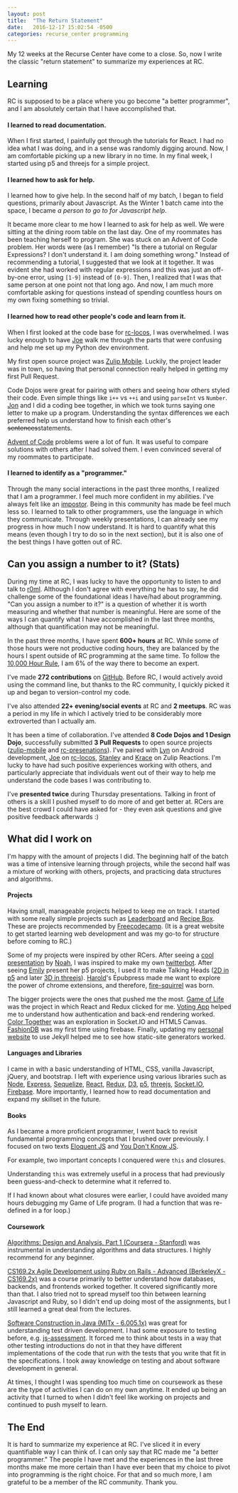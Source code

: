 ```yaml
---
layout: post
title:  "The Return Statement"
date:   2016-12-17 15:02:54 -0500
categories: recurse_center programming
---
```

My 12 weeks at the Recurse Center have come to a close. So, now I write the classic "return statement" to summarize my experiences at RC.

## Learning

RC is supposed to be a place where you go become "a better programmer", and I am absolutely certain that I have accomplished that.

#### I learned to read documentation.

When I first started, I painfully got through the tutorials for React. I had no idea what I was doing, and in a sense was randomly digging around. Now, I am comfortable picking up a new library in no time. In my final week, I started using p5 and threejs for a simple project.

#### I learned how to ask for help.

I learned how to give help. In the second half of my batch, I began to field questions, primarily about Javascript. As the Winter 1 batch came into the space, I became _a person to go to for Javascript help_.

It became more clear to me how I learned to ask for help as well. We were sitting at the dining room table on the last day. One of my roommates has been teaching herself to program. She was stuck on an Advent of Code problem. Her words were (as I remember) "Is there a tutorial on Regular Expressions? I don't understand it. I am doing something wrong." Instead of recommending a tutorial, I suggested that we look at it together. It was evident she had worked with regular expressions and this was just an off-by-one error, using `[1-9]` instead of `[0-9]`. Then, I realized that I was that same person at one point not that long ago. And now, I am much more comfortable asking for questions instead of spending countless hours on my own fixing something so trivial.

#### I learned how to read other people's code and learn from it.

When I first looked at the code base for [rc-locos](https://github.com/rc-locos/rc-locos), I was overwhelmed. I was lucky enough to have [Joe](https://github.com/jjinking) walk me through the parts that were confusing and help me set up my Python dev environment.

My first open source project was [Zulip Mobile](https://github.com/zulip/zulip-mobile). Luckily, the project leader was in town, so having that personal connection really helped in getting my first Pull Request.

Code Dojos were great for pairing with others and seeing how others styled their code. Even simple things like `i++` vs `++i` and using `parseInt` vs `Number`. [Jon](https://github.com/newtang) and I did a coding bee together, in which we took turns saying one letter to make up a program. Understanding the syntax differences we each preferred help us understand how to finish each other's ~~sentences~~statements.

[Advent of Code](http://adventofcode.com/) problems were a lot of fun. It was useful to compare solutions with others after I had solved them. I even convinced several of my roommates to participate.

#### I learned to identify as a "programmer."

Through the many social interactions in the past three months, I realized that I am a programmer. I feel much more confident in my abilities. I've always felt like an [impostor](https://en.wikipedia.org/wiki/Impostor_syndrome). Being in this community has made be feel much less so. I learned to talk to other programmers, use the language in which they communicate. Through weekly presentations, I can already see my progress in how much I now understand. It is hard to quantify what this means (even though I try to do so in the next section), but it is also one of the best things I have gotten out of RC.

## Can you assign a number to it? (Stats)

During my time at RC, I was lucky to have the opportunity to listen to and talk to [r0ml](https://github.com/r0ml). Although I don't agree with everything he has to say, he did challenge some of the foundational ideas I have/had about programming. "Can you assign a number to it?" is a question of whether it is worth measuring and whether that number is meaningful. Here are some of the ways I can quantify what I have accomplished in the last three months, although that quantification may not be meaningful.

In the past three months, I have spent __600+ hours__ at RC. While some of those hours were not productive coding hours, they are balanced by the hours I spent outside of RC programming at the same time. To follow the [10,000 Hour Rule](http://gladwell.com/outliers/the-10000-hour-rule/), I am 6% of the way there to become an expert.

I've made __272 contributions__ on [GitHub](https://github.com/hsubox). Before RC, I would actively avoid using the command line, but thanks to the RC community, I quickly picked it up and began to version-control my code.

I've also attended __22+ evening/social events__ at RC and __2 meetups__. RC was a period in my life in which I actively tried to be considerably more extroverted than I actually am.

It has been a time of collaboration. I've attended __8 Code Dojos and 1 Design Dojo__, successfully submitted __3 Pull Requests__ to open source projects ([zulip-mobile](https://github.com/zulip/zulip-mobile) and [rc-presenations](https://github.com/recursecenter/rc-presentations)). I've paired with [Lyn](https://github.com/alinen) on Android development, [Joe](https://github.com/jjinking) on [rc-locos](https://github.com/rc-locos/rc-locos), [Stanley](https://github.com/stanzheng) and [Krace](https://github.com/kracekumar) on Zulip Reactions. I'm lucky to have had such positive experiences working with others, and particularly appreciate that individuals went out of their way to help me understand the code bases I was contributing to.

I've __presented twice__ during Thursday presentations. Talking in front of others is a skill I pushed myself to do more of and get better at. RCers are the best crowd I could have asked for - they even ask questions and give positive feedback afterwards :)

## What did I work on

I'm happy with the amount of projects I did. The beginning half of the batch was a time of intensive learning through projects, while the second half was a mixture of working with others, projects, and practicing data structures and algorithms.

#### Projects

Having small, manageable projects helped to keep me on track. I started with some really simple projects such as [ Leaderboard](https://codepen.io/jennhsu/pen/MegYab) and [Recipe Box](https://codepen.io/jennhsu/pen/ZpJkPZ). These are projects recommended by [Freecodecamp](https://www.freecodecamp.com/). (It is a great website to get started learning web development and was my go-to for structure before coming to RC.)

Some of my projects were inspired by other RCers. After seeing a [cool presentation](https://github.com/SwartzCr/tinydungeon) by [Noah](https://github.com/SwartzCr), I was inspired to make my own [twitterbot](https://twitter.com/emojizebot). After seeing [Emily](https://github.com/emilyxxie) present her p5 projects, I used it to make Talking Heads ([2D in p5](https://github.com/hsubox/p5) and later [3D in threejs](https://github.com/hsubox/threejs)). [Harold](https://github.com/haroldtreen)'s Epubpress made me want to explore the power of chrome extensions, and therefore, [fire-squirrel](https://github.com/hsubox/fire-squirrel) was born.

The bigger projects were the ones that pushed me the most. [Game of Life](https://github.com/hsubox/game-of-life) was the project in which React and Redux clicked for me. [Voting App](https://github.com/hsubox/voting-app) helped me to understand how authentication and back-end rendering worked. [Color Together](https://github.com/hsubox/canvas) was an exploration in Socket.IO and HTML5 Canvas. [FashionDB](https://github.com/hsubox/fashiondb-v1) was my first time using firebase. Finally, updating my [personal website](https://github.com/hsubox/hsubox.github.io) to use Jekyll helped me to see how static-site generators worked.

#### Languages and Libraries

I came in with a basic understanding of HTML, CSS, vanilla Javascript, jQuery, and bootstrap. I left with experience using various libraries such as [Node](https://nodejs.org), [Express](https://expressjs.com), [Sequelize](http://docs.sequelizejs.com/en/v3/), [React](https://facebook.github.io/react/), [Redux](http://redux.js.org/), [D3](https://d3js.org/), [p5](https://p5js.org/),
[threejs](https://threejs.org/), [Socket.IO](http://socket.io/), [Firebase](http://firebase.google.com/). More importantly, I learned how to read documentation and expand my skillset in the future.

#### Books

As I became a more proficient programmer, I went back to revisit fundamental programming concepts that I brushed over previously. I focused on two texts [Eloquent JS](http://eloquentjavascript.net/) and [You Don't Know JS](https://github.com/getify/You-Dont-Know-JS).

For example, two important concepts I conquered were `this` and closures.

Understanding `this` was extremely useful in a process that had previously been guess-and-check to determine what it referred to.

If I had known about what closures were earlier, I could have avoided many hours debugging my Game of Life program. (I had a function that was re-defined in a for loop.)

#### Coursework

[Algorithms: Design and Analysis, Part 1 (Coursera - Stanford)](https://www.coursera.org/learn/algorithm-design-analysis) was instrumental in understanding algorithms and data structures. I highly recommend for any beginner.

[CS169.2x Agile Development using Ruby on Rails - Advanced (BerkeleyX - CS169.2x)](https://courses.edx.org/courses/course-v1:BerkeleyX+CS169.2x+1T2016SP/info) was a course primarily to better understand how databases, backends, and frontends worked together. It covered significantly more than that. I also tried not to spread myself too thin between learning Javascript and Ruby, so I didn't end up doing most of the assignments, but I still learned a great deal from the lectures.

[Software Construction in Java (MITx - 6.005.1x)](https://courses.edx.org/courses/course-v1:MITx+6.005.1x+3T2016/info) was great for understanding test driven development. I had some exposure to testing before, e.g. [js-assessment](https://github.com/rmurphey/js-assessment). It forced me to think about tests in a way that other testing introductions do not in that they have different implementations of the code that run with the tests that you write that fit in the specifications. I took away knowledge on testing and about software development in general.

At times, I thought I was spending too much time on coursework as these are the type of activities I can do on my own anytime. It ended up being an activity that I turned to when I didn't feel like working on projects and continued to push myself to learn.

## The End

It is hard to summarize my experience at RC. I've sliced it in every quantifiable way I can think of. I can only say that RC made me "a better programmer." The people I have met and the experiences in the last three months make me more certain than I have ever been that my choice to pivot into programming is the right choice. For that and so much more, I am grateful to be a member of the RC community. Thank you.

